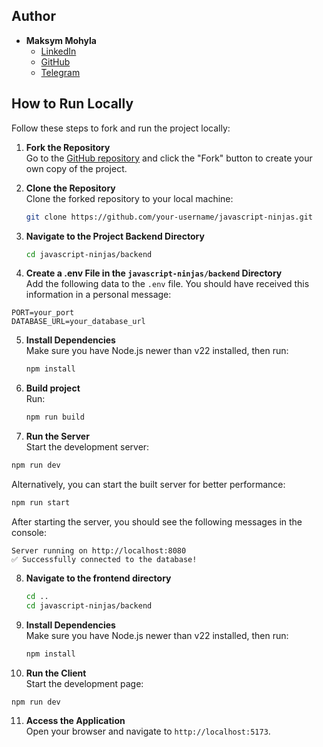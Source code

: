 ## Author

- **Maksym Mohyla**
  - [LinkedIn](https://www.linkedin.com/in/maksym-mohyla-781377351/)
  - [GitHub](https://github.com/MaksymMohyla)
  - [Telegram](https://t.me/MaxVinnytsky)

## How to Run Locally

Follow these steps to fork and run the project locally:

1. **Fork the Repository**  
   Go to the [GitHub repository](https://github.com/MaksymMohyla/javascript-ninjas) and click the "Fork" button to create your own copy of the project.

2. **Clone the Repository**  
   Clone the forked repository to your local machine:

   ```bash
   git clone https://github.com/your-username/javascript-ninjas.git
   ```

3. **Navigate to the Project Backend Directory**

   ```bash
   cd javascript-ninjas/backend
   ```

4. **Create a .env File in the `javascript-ninjas/backend` Directory**  
   Add the following data to the `.env` file. You should have received this information in a personal message:

```env
PORT=your_port
DATABASE_URL=your_database_url
```

5. **Install Dependencies**  
   Make sure you have Node.js newer than v22 installed, then run:

   ```bash
   npm install
   ```

6. **Build project**  
   Run:

   ```bash
   npm run build
   ```

7. **Run the Server**  
   Start the development server:

```bash
npm run dev
```

Alternatively, you can start the built server for better performance:

```bash
npm run start
```

After starting the server, you should see the following messages in the console:

```
Server running on http://localhost:8080
✅ Successfully connected to the database!
```

8. **Navigate to the frontend directory**

   ```bash
   cd ..
   cd javascript-ninjas/backend
   ```

9. **Install Dependencies**  
   Make sure you have Node.js newer than v22 installed, then run:

   ```bash
   npm install
   ```

10. **Run the Client**  
    Start the development page:

```bash
npm run dev
```

11. **Access the Application**  
    Open your browser and navigate to `http://localhost:5173`.
